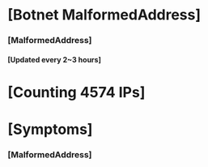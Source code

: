# [Botnet MalformedAddress]
### [MalformedAddress]
#### [Updated every 2~3 hours]

# [Counting 4574 IPs]

# [Symptoms] 
###   [MalformedAddress]
